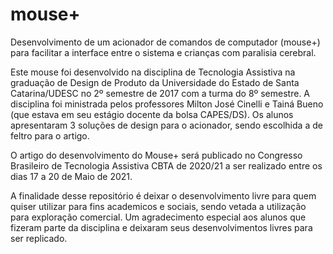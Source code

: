 # mouse+
Desenvolvimento de um acionador de comandos de computador (mouse+) para facilitar a interface entre o sistema e crianças com paralisia cerebral.

Este mouse foi desenvolvido na disciplina de Tecnologia Assistiva na graduação de Design de Produto da Universidade do Estado de Santa Catarina/UDESC no 2º semestre de 2017 com a turma do 8º semestre. A disciplina foi ministrada pelos professores Milton José Cinelli e Tainá Bueno (que estava em seu estágio docente da bolsa CAPES/DS). Os alunos apresentaram 3 soluções de design para o acionador, sendo escolhida a de feltro para o artigo.

O artigo do desenvolvimento do Mouse+ será publicado no Congresso Brasileiro de Tecnologia Assistiva CBTA de 2020/21 a ser realizado entre os dias 17 a 20 de Maio de 2021.

A finalidade desse repositório é deixar o desenvolvimento livre para quem quiser utilizar para fins academicos e sociais, sendo vetada a utilização para exploração comercial. Um agradecimento especial aos alunos que fizeram parte da disciplina e deixaram seus desenvolvimentos livres para ser replicado.
